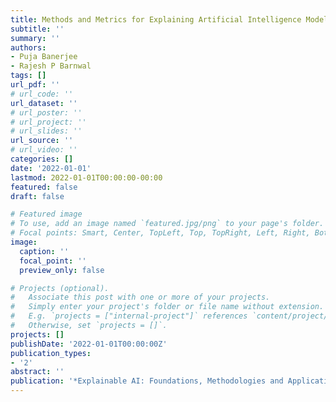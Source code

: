 ```yaml
---
title: Methods and Metrics for Explaining Artificial Intelligence Models A Review 
subtitle: ''
summary: ''
authors:
- Puja Banerjee
- Rajesh P Barnwal
tags: []
url_pdf: ''
# url_code: ''
url_dataset: ''
# url_poster: ''
# url_project: ''
# url_slides: ''
url_source: ''
# url_video: ''
categories: []
date: '2022-01-01'
lastmod: 2022-01-01T00:00:00-00:00
featured: false
draft: false

# Featured image
# To use, add an image named `featured.jpg/png` to your page's folder.
# Focal points: Smart, Center, TopLeft, Top, TopRight, Left, Right, BottomLeft, Bottom, BottomRight.
image:
  caption: ''
  focal_point: ''
  preview_only: false

# Projects (optional).
#   Associate this post with one or more of your projects.
#   Simply enter your project's folder or file name without extension.
#   E.g. `projects = ["internal-project"]` references `content/project/deep-learning/index.md`.
#   Otherwise, set `projects = []`.
projects: []
publishDate: '2022-01-01T00:00:00Z'
publication_types:
- '2'
abstract: ''
publication: '*Explainable AI: Foundations, Methodologies and Applications*'
---
```

